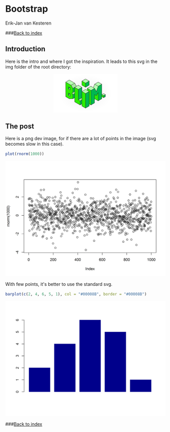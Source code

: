 # Bootstrap
Erik-Jan van Kesteren  



###[Back to index](../index.html)



## Introduction
Here is the intro and where I got the inspiration. It leads to this svg in the img folder of the root directory:

<img src="template_files/Isometric-blim.svg" width="40%" style="display:block; margin-left:auto; margin-right:auto"></img>

## The post
Here is a png dev image, for if there are a lot of points in the image (svg becomes slow in this case).


```r
plot(rnorm(1000))
```

![](bootstrap_files/figure-html/png-1.png)<!-- -->

With few points, it's better to use the standard svg.

```r
barplot(c(2, 4, 6, 5, 1), col = "#00008B", border = "#00008B")
```

![](bootstrap_files/figure-html/svg-1.svg)<!-- -->

###[Back to index](../index.html)
